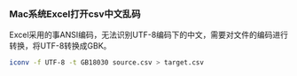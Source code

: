 ### Mac系统Excel打开csv中文乱码

Excel采用的事ANSI编码，无法识别UTF-8编码下的中文，需要对文件的编码进行转换，将UTF-8转换成GBK。

```bash
iconv -f UTF-8 -t GB18030 source.csv > target.csv
```







